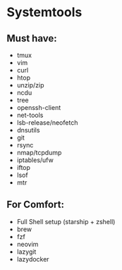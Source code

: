 Systemtools
===============

Must have:
----------------------------------------------
* tmux
* vim
* curl
* htop
* unzip/zip
* ncdu
* tree
* openssh-client
* net-tools
* lsb-release/neofetch
* dnsutils
* git
* rsync
* nmap/tcpdump
* iptables/ufw
* iftop
* lsof
* mtr

For Comfort:
----------------------------------------------
* Full Shell setup (starship + zshell)
* brew
* fzf
* neovim
* lazygit
* lazydocker
